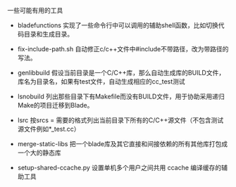 一些可能有用的工具

- bladefunctions
实现了一些命令行中可以调用的辅助shell函数，比如切换代码目录和生成目录。

- fix-include-path.sh
自动修正c/c++文件中#include不带路径，改为带路径的写法。

- genlibbuild
假设当前目录是一个C/C++库，那么自动生成库的BUILD文件，库名为目录名，如果有test文件，自动生成相应的cc_test测试

- lsnobuild
列出那些目录下有Makefile而没有BUILD文件，用于协助采用递归Make的项目迁移到Blade。

- lsrc
按srcs = 需要的格式列出当前目录下所有的C/C++源文件（不包含测试源文件例如*_test.cc）

- merge-static-libs
把一个blade库及其它直接和间接依赖的所有其他库打包成一个大的静态库

- setup-shared-ccache.py
设置单机多个用户之间共用 ccache 编译缓存的辅助工具
